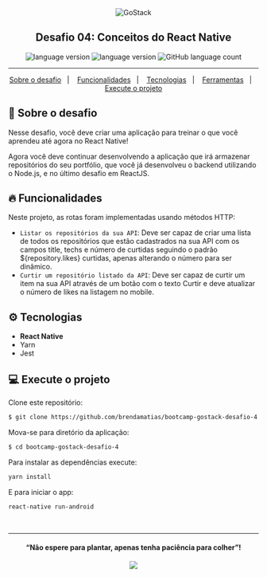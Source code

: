 <div align="center">
  <img alt="GoStack"
    src="https://storage.googleapis.com/golden-wind/bootcamp-gostack/header-desafios.png"
  />
</div>

<h2 align="center">
   Desafio 04: Conceitos do React Native
</h2>

<p align="center">
  <img alt="language version" src="https://img.shields.io/badge/React%20Native-v_0.62.1-339933?logo=react">
  <img alt="language version" src="https://img.shields.io/badge/Yarn-v_1.22.4-2C8EBB?logo=Yarn">
  <img alt="GitHub language count" src="https://img.shields.io/github/languages/count/brendamatias/bootcamp-gostack-desafio-4">
</p>

<hr/>

<p align="center">
  <a href="#rocket-sobre-o-desafio">Sobre o desafio</a>&nbsp;&nbsp;&nbsp;|&nbsp;&nbsp;&nbsp;
  <a href="#🔥-funcionalidades">Funcionalidades</a>&nbsp;&nbsp;&nbsp;|&nbsp;&nbsp;&nbsp;
  <a href="#⚙️-tecnologias">Tecnologias</a>&nbsp;&nbsp;&nbsp;|&nbsp;&nbsp;&nbsp;
  <a href="#⛏-ferramentas">Ferramentas</a>&nbsp;&nbsp;&nbsp;|&nbsp;&nbsp;&nbsp;
  <a href="#computer-execute-o-projeto">Execute o projeto</a>
</p>

## :rocket: Sobre o desafio

Nesse desafio, você deve criar uma aplicação para treinar o que você aprendeu até agora no React Native!

Agora você deve continuar desenvolvendo a aplicação que irá armazenar repositórios do seu portfólio, que você já desenvolveu o backend utilizando o Node.js, e no último desafio em ReactJS.

## 🔥 Funcionalidades

Neste projeto, as rotas foram implementadas usando métodos HTTP:
* `Listar os repositórios da sua API`: Deve ser capaz de criar uma lista de todos os repositórios que estão cadastrados na sua API com os campos title, techs e número de curtidas seguindo o padrão ${repository.likes} curtidas, apenas alterando o número para ser dinâmico.
* `Curtir um repositório listado da API`: Deve ser capaz de curtir um item na sua API através de um botão com o texto Curtir e deve atualizar o número de likes na listagem no mobile.

## ⚙️ Tecnologias

* __React Native__
* Yarn
* Jest

## :computer: Execute o projeto

Clone este repositório:

```bash
$ git clone https://github.com/brendamatias/bootcamp-gostack-desafio-4
```

Mova-se para diretório da aplicação:

```bash
$ cd bootcamp-gostack-desafio-4
```

Para instalar as dependências execute:

```bash
yarn install
```

E para iniciar o app:

```bash
react-native run-android
```

<br/>

---

<h4 align="center">
  “Não espere para plantar, apenas tenha paciência para colher”!
</h4>

<p align="center">
  <a alt="Brenda" href="https://www.linkedin.com/in/brenda-matias/">
    <img src="https://img.shields.io/badge/LinkedIn-Brenda_Matias-0077B5?logo=linkedin"/>
  </a>
</p>
